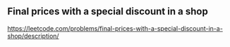 ## Final prices with a special discount in a shop
https://leetcode.com/problems/final-prices-with-a-special-discount-in-a-shop/description/
